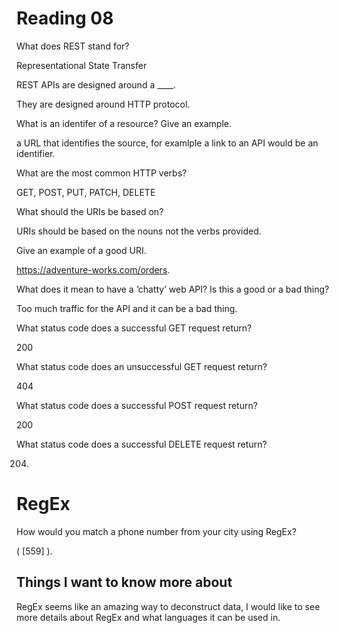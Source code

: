 # Reading 08

What does REST stand for?

Representational State Transfer

REST APIs are designed around a ____.

They are designed around HTTP protocol.

What is an identifer of a resource? Give an example.

a URL that identifies the source, for examlple a link to an API would be an identifier.

What are the most common HTTP verbs?

GET, POST, PUT, PATCH, DELETE

What should the URIs be based on?

URIs should be based on the nouns not the verbs provided. 

Give an example of a good URI.

https://adventure-works.com/orders.

What does it mean to have a ‘chatty’ web API? Is this a good or a bad thing?

Too much traffic for the API and it can be a bad thing.

What status code does a successful GET request return?

200

What status code does an unsuccessful GET request return?

404

What status code does a successful POST request return?

200

What status code does a successful DELETE request return?

204.

# RegEx

How would you match a phone number from your city using RegEx?

( [559] ).

## Things I want to know more about

RegEx seems like an amazing way to deconstruct data, I would like to see more details about RegEx and what languages it can be used in. 
